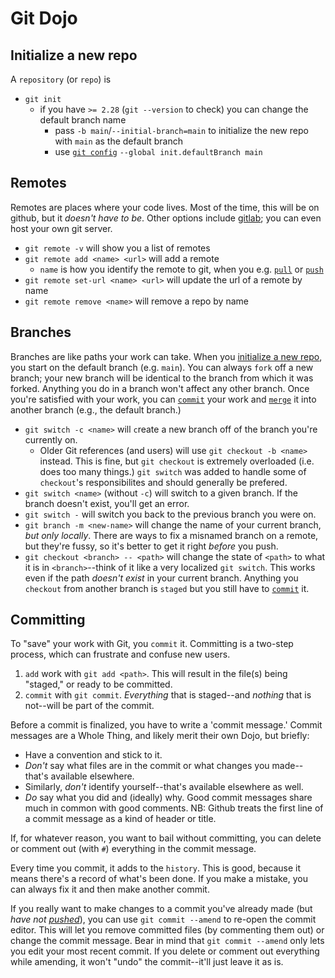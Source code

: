 # Git Dojo

## Initialize a new repo
A `repository` (or `repo`) is 
* `git init`
  * if you have `>= 2.28` (`git --version` to check) you can change the default branch name
    * pass `-b main`/`--initial-branch=main` to initialize the new repo with `main` as the default branch
    * use [`git config`](#configuring-git) `--global init.defaultBranch main`

## Remotes
Remotes are places where your code lives. Most of the time, this will be on github, but it _doesn't have to be_. Other options include [gitlab](https://about.gitlab.com/); you can even host your own git server.
* `git remote -v` will show you a list of remotes
* `git remote add <name> <url>` will add a remote
  * `name` is how you identify the remote to git, when you e.g. [`pull`](#pulling-and-pushing) or [`push`](#pulling-and-pushing)
* `git remote set-url <name> <url>` will update the url of a remote by name
* `git remote remove <name>` will remove a repo by name

## Branches
Branches are like paths your work can take. When you [initialize a new repo](#initialize-a-new-repo), you start on the default branch (e.g. `main`). You can always `fork` off a new branch; your new branch will be identical to the branch from which it was forked. Anything you do in a branch won't affect any other branch. Once you're satisfied with your work, you can [`commit`](#committing) your work and [`merge`](#merging) it into another branch (e.g., the default branch.)
* `git switch -c <name>` will `c`reate a new branch off of the branch you're currently on.
  * Older Git references (and users) will use `git checkout -b <name>` instead. This is fine, but `git checkout` is extremely overloaded (i.e. does too many things.) `git switch` was added to handle some of `checkout`'s responsibilites and should generally be prefered.
* `git switch <name>` (without `-c`) will switch to a given branch. If the branch doesn't exist, you'll get an error.
* `git switch -` will switch you back to the previous branch you were on.
* `git branch -m <new-name>` will change the name of your current branch, _but only locally_. There are ways to fix a misnamed branch on a remote, but they're fussy, so it's better to get it right _before_ you push.
* `git checkout <branch> -- <path>` will change the state of `<path>` to what it is in `<branch>`--think of it like a very localized `git switch`. This works even if the path _doesn't exist_ in your current branch. Anything you `checkout` from another branch is `staged` but you still have to [`commit`](#committing) it.

## Committing
To "save" your work with Git, you `commit` it. Committing is a two-step process, which can frustrate and confuse new users.
1. `add` work with `git add <path>`. This will result in the file(s) being "staged," or ready to be committed.
2. `commit` with `git commit`. _Everything_ that is staged--and _nothing_ that is not--will be part of the commit.

Before a commit is finalized, you have to write a 'commit message.' Commit messages are a Whole Thing, and likely merit their own Dojo, but briefly:
* Have a convention and stick to it.
* _Don't_ say what files are in the commit or what changes you made--that's available elsewhere.
* Similarly, _don't_ identify yourself--that's available elsewhere as well.
* _Do_ say what you did and (ideally) why.
Good commit messages share much in common with good comments.
NB: Github treats the first line of a commit message as a kind of header or title.

If, for whatever reason, you want to bail without committing, you can delete or comment out (with `#`) everything in the commit message.

Every time you commit, it adds to the `history`. This is good, because it means there's a record of what's been done. If you make a mistake, you can always fix it and then make another commit.

If you really want to make changes to a commit you've already made (but _have not [pushed](#pulling-and-pushing)_), you can use `git commit --amend` to re-open the commit editor. This will let you remove committed files (by commenting them out) or change the commit message. Bear in mind that `git commit --amend` only lets you edit your most recent commit. If you delete or comment out everything while amending, it won't "undo" the commit--it'll just leave it as is.
